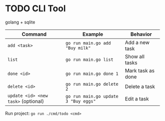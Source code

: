 # TODO CLI Tool

golang + sqlite

| Command                           | Example                            | Behavior          |
| --------------------------------- | ---------------------------------- | ----------------- |
| `add <task>`                        | `go run main.go add "Buy milk"`      | Add a new task    |
| `list`                              | `go run main.go list`                | Show all tasks    |
| `done <id>`                         | `go run main.go done 1`              | Mark task as done |
| `delete <id>`                       | `go run main.go delete 2`            | Delete a task     |
| `update <id> <new task>` (optional) | `go run main.go update 3 "Buy eggs"` | Edit a task       |

Run project:
`go run ./cmd/todo <cmd>`
